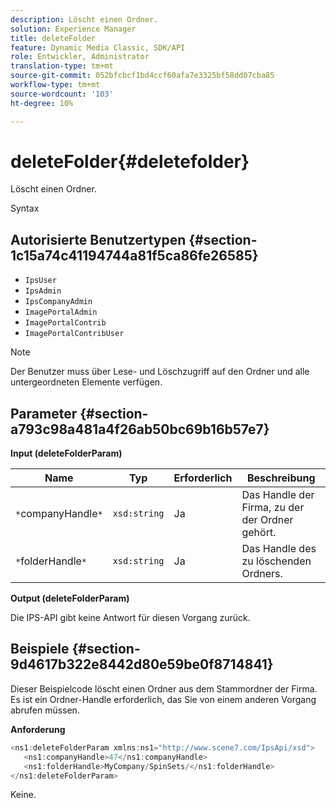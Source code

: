 ```yaml
---
description: Löscht einen Ordner.
solution: Experience Manager
title: deleteFolder
feature: Dynamic Media Classic, SDK/API
role: Entwickler, Administrator
translation-type: tm+mt
source-git-commit: 052bfcbcf1bd4ccf60afa7e3325bf58dd07cba85
workflow-type: tm+mt
source-wordcount: '103'
ht-degree: 10%

---
```



# deleteFolder{#deletefolder}

Löscht einen Ordner.

Syntax

## Autorisierte Benutzertypen {#section-1c15a74c41194744a81f5ca86fe26585}

* `IpsUser`
* `IpsAdmin`
* `IpsCompanyAdmin`
* `ImagePortalAdmin`
* `ImagePortalContrib`
* `ImagePortalContribUser`

>[!NOTE]
>
>Der Benutzer muss über Lese- und Löschzugriff auf den Ordner und alle untergeordneten Elemente verfügen.

## Parameter {#section-a793c98a481a4f26ab50bc69b16b57e7}

**Input (deleteFolderParam)**

| Name | Typ | Erforderlich | Beschreibung |
|---|---|---|---|
| `*`companyHandle`*` | `xsd:string` | Ja | Das Handle der Firma, zu der der Ordner gehört. |
| `*`folderHandle`*` | `xsd:string` | Ja | Das Handle des zu löschenden Ordners. |

**Output (deleteFolderParam)**

Die IPS-API gibt keine Antwort für diesen Vorgang zurück.

## Beispiele {#section-9d4617b322e8442d80e59be0f8714841}

Dieser Beispielcode löscht einen Ordner aus dem Stammordner der Firma. Es ist ein Ordner-Handle erforderlich, das Sie von einem anderen Vorgang abrufen müssen.

**Anforderung**

```java
<ns1:deleteFolderParam xmlns:ns1="http://www.scene7.com/IpsApi/xsd">
   <ns1:companyHandle>47</ns1:companyHandle>
   <ns1:folderHandle>MyCompany/SpinSets/</ns1:folderHandle>
</ns1:deleteFolderParam>
```

Keine.
